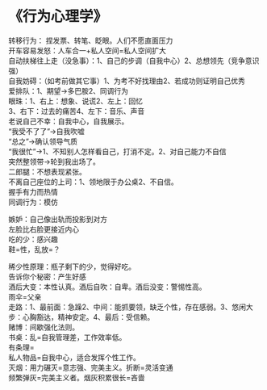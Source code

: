 # 《行为心理学》
转移行为： 捏发票、转笔、眨眼。人们不愿直面压力  
开车容易发怒：人车合一+私人空间=私人空间扩大  
自动扶梯往上走（没急事）：1、自己的步调（自我中心）2、总想领先（竞争意识强）  
自我妨碍：（如考前做其它事）1、为考不好找理由2、若成功则证明自己优秀  
爱排队：1、期望→多巴胺2、同调行为  
眼珠：1、右上：想象、说谎2、左上：回忆  
3、右下：过去的痛苦4、左下：音乐、声音  
老说自己不幸：自我中心，自我展示。  
“我受不了了”→自我吹嘘  
“总之”→确认领导气质  
“我很忙”→1、不知别人怎样看自己，打消不定。2、对自己能力不自信  
突然整领带→轮到我出场了。  
二郎腿：不想表现紧张。  
不离自己座位的上司：1、领地限于办公桌2、不自信。  
握手有力而热情  
同调行为：模仿  

嫉妒：自己像出轨而投影到对方  
左脸比右脸更接近内心  
吃的少：感兴趣  
鞋=性，乱放=？  

稀少性原理：瓶子剩下的少，觉得好吃。  
告诉你个秘密：产生好感  
酒后大变：本性认真。酒后自吹：自卑。酒后没变：警惕性高。  
雨伞=父亲  
走路：1、最前面：急躁2、中间：能抓要领，缺乏个性，存在感弱。3、悠闲大步：心胸豁达，精神安定。4、最后：受信赖。  
赌博：间歇强化法则。  
书桌：乱=自我管理差，工作效率低。  
有条理=  
私人物品=自我中心，适合发挥个性工作。  
灭烟：用力碾灭=意志强、完美主义。折断=灵活变通  
频繁弹灰=完美主义者。烟灰积累很长=吝啬  
